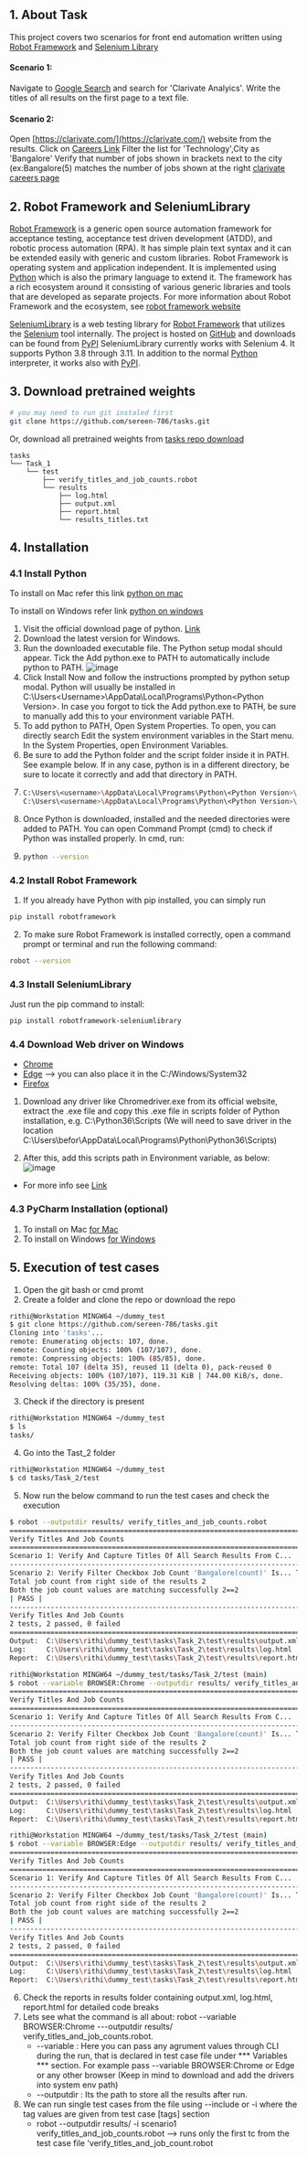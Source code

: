 ## 1. About Task

This project covers two scenarios for front end automation written using [Robot Framework](http://robotframework.org) and [Selenium Library](https://github.com/robotframework/SeleniumLibrary)

#### Scenario 1:
Navigate to [Google Search](https://www.google.com/) and search for 'Clarivate Analyics'. Write the titles of all results on the first page to a text file.
#### Scenario 2:
Open [https://clarivate.com/](https://clarivate.com/) website from the results. 
Click on [Careers Link](https://careers.clarivate.com/)
Filter the list for 'Technology',City as 'Bangalore'
Verify that number of jobs shown in brackets next to the city (ex:Bangalore(5) matches the number of jobs shown at the right [clarivate careers page](https://careers.clarivate.com/search-results)

## 2. Robot Framework and SeleniumLibrary

[Robot Framework](http://robotframework.org) is a generic open source automation framework for acceptance testing, acceptance test driven development (ATDD), and robotic process automation (RPA). It has simple plain text syntax and it can be extended easily with generic and custom libraries.
Robot Framework is operating system and application independent. It is implemented using [Python](http://python.org) which is also the primary language to extend it. The framework has a rich ecosystem around it consisting of various generic libraries and tools that are developed as separate projects. For more information about Robot Framework and the ecosystem, see [robot framework website](http://robotframework.org.)

[SeleniumLibrary](https://github.com/robotframework/SeleniumLibrary) is a web testing library for [Robot Framework](http://robotframework.org) that utilizes the [Selenium](https://www.seleniumhq.org/) tool internally. The project is hosted on [GitHub](https://github.com/robotframework/SeleniumLibrary) and downloads can be found from [PyPI](https://pypi.org/project/robotframework-seleniumlibrary/) SeleniumLibrary currently works with Selenium 4. It supports Python 3.8 through 3.11. In addition to the normal [Python](https://www.python.org/) interpreter, it works also with [PyPI](https://pypi.org/project/robotframework-seleniumlibrary/).

## 3. Download pretrained weights

```bash
# you may need to run git instaled first
git clone https://github.com/sereen-786/tasks.git
```

Or, download all pretrained weights from [tasks repo download](https://github.com/sereen-786/tasks/archive/refs/heads/main.zip)
```text
tasks
└── Task_1
    └── test
        ├── verify_titles_and_job_counts.robot
        └── results
            ├── log.html
            ├── output.xml
            ├── report.html
            └── results_titles.txt
```
## 4. Installation
### 4.1 Install Python
To install on Mac refer this link [python on mac](https://phoenixnap.com/kb/install-python-mac)

To install on Windows refer link [python on windows](https://phoenixnap.com/kb/how-to-install-python-3-windows)
1. Visit the official download page of python. [Link](https://www.python.org/downloads/windows/)
2. Download the latest version for Windows.
3. Run the downloaded executable file. The Python setup modal should appear. Tick the Add python.exe to PATH to automatically include python to PATH.
    ![image](https://github.com/sereen-786/tasks/assets/82365795/2a5eeb63-f40d-4fbc-bf3c-1844407e428f)
4. Click Install Now and follow the instructions prompted by python setup modal. Python will usually be installed in C:\Users\<Username>\AppData\Local\Programs\Python\<Python Version>. In case you forgot to tick the Add python.exe to PATH, be sure to manually add this to your environment variable PATH.
5. To add python to PATH, Open System Properties. To open, you can directly search Edit the system environment variables in the Start menu. In the System Properties, open Environment Variables.
6. Be sure to add the Python folder and the script folder inside it in PATH. See example below. If in any case, python is in a different directory, be sure to locate it correctly and add that directory in PATH.
7. ```bash
   C:\Users\<username>\AppData\Local\Programs\Python\<Python Version>\
   C:\Users\<username>\AppData\Local\Programs\Python\<Python Version>\Scripts\
   ```
8. Once Python is downloaded, installed and the needed directories were added to PATH. You can open Command Prompt (cmd) to check if Python was installed properly. In cmd, run:
9. ```bash
   python --version
   ```

### 4.2 Install Robot Framework
1. If you already have Python with pip installed, you can simply run 
```bash
pip install robotframework
```
2. To make sure Robot Framework is installed correctly, open a command prompt or terminal and run the following command:
```bash
robot --version
```

### 4.3 Install SeleniumLibrary
Just run the pip command to install:
```bash
pip install robotframework-seleniumlibrary
```

### 4.4 Download Web driver on Windows
- [Chrome](https://chromedriver.chromium.org/downloads)
- [Edge](https://developer.microsoft.com/en-us/microsoft-edge/tools/webdriver/)   --> you can also place it in the C:/Windows/System32
- [Firefox](https://github.com/mozilla/geckodriver/releases)

1. Download any driver like Chromedriver.exe from its official website, extract the .exe file and copy this .exe file in scripts folder of Python installation, e.g. C:\Python36\Scripts (We will need to save driver in the location C:\Users\befor\AppData\Local\Programs\Python\Python36\Scripts)

2. After this, add this scripts path in Environment variable, as below:
![image](https://github.com/sereen-786/tasks/assets/82365795/d903f9de-654c-4505-b5b7-f67f8b98479d)
- For more info see [Link](https://www.selenium.dev/selenium/docs/api/py/index.html#drivers)

### 4.3 PyCharm Installation (optional)
1. To install on Mac [for Mac](https://medium.com/@saileshRamesh/robot-framework-python-setup-guide-mac-b5e57c3ba9f9)
2. To install on Windows [for Windows](https://medium.com/geekculture/how-to-setup-robot-framework-for-test-automation-on-windows-2a9cc0da0763)


## 5. Execution of test cases

1. Open the git bash or cmd promt
2. Create a folder and clone the repo or download the repo
```bash
rithi@Workstation MINGW64 ~/dummy_test
$ git clone https://github.com/sereen-786/tasks.git
Cloning into 'tasks'...
remote: Enumerating objects: 107, done.
remote: Counting objects: 100% (107/107), done.
remote: Compressing objects: 100% (85/85), done.
remote: Total 107 (delta 35), reused 11 (delta 0), pack-reused 0
Receiving objects: 100% (107/107), 119.31 KiB | 744.00 KiB/s, done.
Resolving deltas: 100% (35/35), done.
```
3. Check if the directory is present
```bash
rithi@Workstation MINGW64 ~/dummy_test
$ ls
tasks/
```
4. Go into the Tast_2 folder
```bash
rithi@Workstation MINGW64 ~/dummy_test
$ cd tasks/Task_2/test
```
5. Now run the below command to run the test cases and check the execution
```bash
$ robot --outputdir results/ verify_titles_and_job_counts.robot
==============================================================================
Verify Titles And Job Counts
==============================================================================
Scenario 1: Verify And Capture Titles Of All Search Results From C... | PASS |
------------------------------------------------------------------------------
Scenario 2: Verify Filter Checkbox Job Count 'Bangalore(count)' Is... Total job count from search filter for Bangalore(_) 2
Total job count from right side of the results 2
Both the job count values are matching successfully 2==2
| PASS |
------------------------------------------------------------------------------
Verify Titles And Job Counts                                          | PASS |
2 tests, 2 passed, 0 failed
==============================================================================
Output:  C:\Users\rithi\dummy_test\tasks\Task_2\test\results\output.xml
Log:     C:\Users\rithi\dummy_test\tasks\Task_2\test\results\log.html
Report:  C:\Users\rithi\dummy_test\tasks\Task_2\test\results\report.html

rithi@Workstation MINGW64 ~/dummy_test/tasks/Task_2/test (main)
$ robot --variable BROWSER:Chrome --outputdir results/ verify_titles_and_job_counts.robot
==============================================================================
Verify Titles And Job Counts
==============================================================================
Scenario 1: Verify And Capture Titles Of All Search Results From C... | PASS |
------------------------------------------------------------------------------
Scenario 2: Verify Filter Checkbox Job Count 'Bangalore(count)' Is... Total job count from search filter for Bangalore(_) 2
Total job count from right side of the results 2
Both the job count values are matching successfully 2==2
| PASS |
------------------------------------------------------------------------------
Verify Titles And Job Counts                                          | PASS |
2 tests, 2 passed, 0 failed
==============================================================================
Output:  C:\Users\rithi\dummy_test\tasks\Task_2\test\results\output.xml
Log:     C:\Users\rithi\dummy_test\tasks\Task_2\test\results\log.html
Report:  C:\Users\rithi\dummy_test\tasks\Task_2\test\results\report.html

rithi@Workstation MINGW64 ~/dummy_test/tasks/Task_2/test (main)
$ robot --variable BROWSER:Edge --outputdir results/ verify_titles_and_job_counts.robot
==============================================================================
Verify Titles And Job Counts
==============================================================================
Scenario 1: Verify And Capture Titles Of All Search Results From C... | PASS |
------------------------------------------------------------------------------
Scenario 2: Verify Filter Checkbox Job Count 'Bangalore(count)' Is... Total job count from search filter for Bangalore(_) 2
Total job count from right side of the results 2
Both the job count values are matching successfully 2==2
| PASS |
------------------------------------------------------------------------------
Verify Titles And Job Counts                                          | PASS |
2 tests, 2 passed, 0 failed
==============================================================================
Output:  C:\Users\rithi\dummy_test\tasks\Task_2\test\results\output.xml
Log:     C:\Users\rithi\dummy_test\tasks\Task_2\test\results\log.html
Report:  C:\Users\rithi\dummy_test\tasks\Task_2\test\results\report.html
```
6. Check the reports in results folder containing output.xml, log.html, report.html for detailed code breaks
7. Lets see what the command is all about:  robot --variable BROWSER:Chrome ---outputdir results/ verify_titles_and_job_counts.robot.
   - --variable : Here you can pass any agrument values through CLI during the run, that is declared in test case file under *** Variables *** section. For example pass --variable BROWSER:Chrome or Edge or any other browser (Keep in mind to download and add the drivers into system env path)
   - --outputdir : Its the path to store all the results after run.
8. We can run single test cases from the file using --include or -i where the tag values are given from test case [tags] section
   - robot --outputdir results/ -i scenario1 verify_titles_and_job_counts.robot --> runs only the first tc from the test case file 'verify_titles_and_job_count.robot





